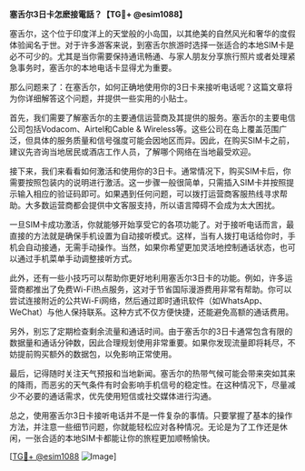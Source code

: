 **塞舌尔3日卡怎麽接電話？【TG💪+ @esim1088】**

塞舌尔，这个位于印度洋上的天堂般的小岛国，以其绝美的自然风光和奢华的度假体验闻名于世。对于许多游客来说，到塞舌尔旅游时选择一张适合的本地SIM卡是必不可少的。尤其是当你需要保持通讯畅通、与家人朋友分享旅行照片或者处理紧急事务时，塞舌尔的本地电话卡显得尤为重要。

那么问题来了：在塞舌尔，如何正确地使用你的3日卡来接听电话呢？这篇文章将为你详细解答这个问题，并提供一些实用的小贴士。

首先，我们需要了解塞舌尔的主要通信运营商及其提供的服务。塞舌尔的主要电信公司包括Vodacom、Airtel和Cable & Wireless等。这些公司在岛上覆盖范围广泛，但具体的服务质量和信号强度可能会因地区而异。因此，在购买SIM卡之前，建议先咨询当地居民或酒店工作人员，了解哪个网络在当地最受欢迎。

接下来，我们来看看如何激活和使用你的3日卡。通常情况下，购买SIM卡后，你需要按照包装内的说明进行激活。这一步骤一般很简单，只需插入SIM卡并按照提示输入相应的验证码即可。如果遇到任何问题，可以拨打运营商客服热线寻求帮助。大多数运营商都会提供中文客服支持，所以语言障碍不会成为太大困扰。

一旦SIM卡成功激活，你就能够开始享受它的各项功能了。对于接听电话而言，最直接的方法就是确保手机设置为自动接听模式。这样，当有人拨打电话给你时，手机会自动接通，无需手动操作。当然，如果你希望更加灵活地控制通话状态，也可以通过手机菜单手动调整接听方式。

此外，还有一些小技巧可以帮助你更好地利用塞舌尔3日卡的功能。例如，许多运营商都推出了免费Wi-Fi热点服务，这对于节省国际漫游费用非常有帮助。你可以尝试连接附近的公共Wi-Fi网络，然后通过即时通讯软件（如WhatsApp、WeChat）与他人保持联系。这种方式不仅方便快捷，还能避免高额的通话费用。

另外，别忘了定期检查剩余流量和通话时间。由于塞舌尔的3日卡通常包含有限的数据量和通话分钟数，因此合理规划使用非常重要。如果你发现流量即将耗尽，不妨提前购买额外的数据包，以免影响正常使用。

最后，记得随时关注天气预报和当地新闻。塞舌尔的热带气候可能会带来突如其来的降雨，而恶劣的天气条件有时会影响手机信号的稳定性。在这种情况下，尽量减少不必要的通话需求，优先使用短信或社交媒体进行沟通。

总之，使用塞舌尔3日卡接听电话并不是一件复杂的事情。只要掌握了基本的操作方法，并注意一些细节问题，你就能轻松应对各种情况。无论是为了工作还是休闲，一张合适的本地SIM卡都能让你的旅程更加顺畅愉快。

[[TG💪+ @esim1088](https://t.me/s/esim1088) ![Image](https://i.postimg.cc/4NQfJmqS/Snipaste-2025-05-13-00-14-12.png)]